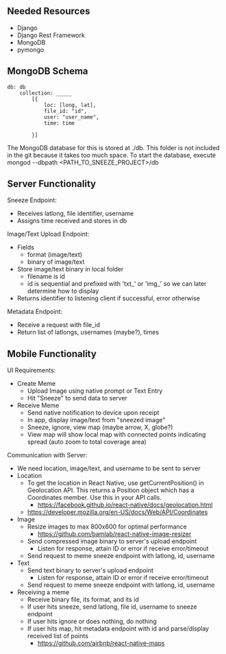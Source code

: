 ## Needed Resources
 * Django
 * Django Rest Framework
 * MongoDB
 * pymongo

## MongoDB Schema
```
db: db
	collection: _____
		[{
			loc: [long, lat],
			file_id: "id",
			user: "user_name",
			time: time

		}]
```

The MongoDB database for this is stored at ./db. This folder is not included in the git because it takes too much space. To start the database, execute mongod --dbpath <PATH_TO_SNEEZE_PROJECT>/db

## Server Functionality

Sneeze Endpoint:
* Receives latlong, file identifier, username
* Assigns time received and stores in db

Image/Text Upload Endpoint:
* Fields
	- format (image/text)
	- binary of image/text
* Store image/text binary in local folder
	- filename is id
	- id is sequential and prefixed with 'txt_' or 'img_' so we can later determine how to display
* Returns identifier to listening client if successful, error otherwise

Metadata Endpoint:
* Receive a request with file_id
* Return list of latlongs, usernames (maybe?), times

## Mobile Functionality

UI Requirements:
* Create Meme
	- Upload Image using native prompt or Text Entry
	- Hit "Sneeze" to send data to server
* Receive Meme
	- Send native notification to device upon receipt
	- In app, display image/text from "sneezed image"
	- Sneeze, ignore, view map (maybe arrow, X, globe?)
	- View map will show local map with connected points indicating spread (auto zoom to total coverage area)

Communication with Server:
* We need location, image/text, and username to be sent to server
* Location
	- To get the location in React Native, use getCurrentPosition() in Geolocation API. This returns a Position object which has a Coordinates member. Use this in your API calls.
		- https://facebook.github.io/react-native/docs/geolocation.html
	- https://developer.mozilla.org/en-US/docs/Web/API/Coordinates
* Image
	- Resize images to max 800x600 for optimal performance
		- https://github.com/bamlab/react-native-image-resizer
	- Send compressed image binary to server's upload endpoint
		- Listen for response, attain ID or error if receive error/timeout
	- Send request to meme sneeze endpoint with latlong, id, username
* Text
	- Send text binary to server's upload endpoint
		- Listen for response, attain ID or error if receive error/timeout
	- Send request to meme sneeze endpoint with latlong, id, username
* Receiving a meme
	- Receive binary file, its format, and its id
	- If user hits sneeze, send latlong, file id, username to sneeze endpoint
	- If user hits ignore or does nothing, do nothing
	- If user hits map, hit metadata endpoint with id and parse/display received list of points
		- https://github.com/airbnb/react-native-maps
